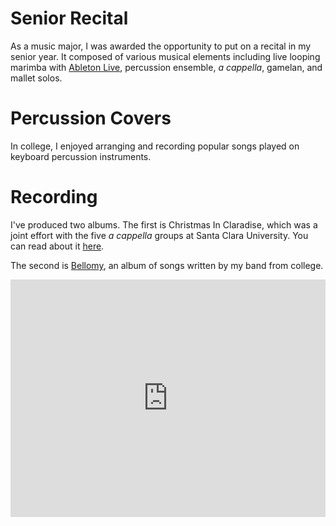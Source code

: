 # Senior Recital
As a music major, I was awarded the opportunity to put on a recital in my senior year. It composed of various musical elements including live looping marimba with [Ableton Live](https://ableton.com), percussion ensemble, _a cappella_, gamelan, and mallet solos.

<VideoContainer
  src="https://www.youtube-nocookie.com/embed/QEQ5AZ_LAlQ"
  title='Ryan Rishi - "8 on Three and 9 on Two"'
/>

# Percussion Covers
In college, I enjoyed arranging and recording popular songs played on keyboard percussion instruments.

<VideoContainer
  src="https://www.youtube-nocookie.com/embed/sMzCV91D3ao"
  title='Ryan Rishi - "I Will Follow You Into The Dark" by Death Cab for Cutie [Percussion Cover]'
/>

# Recording
I've produced two albums. The first is Christmas In Claradise, which was a joint effort with the five <em>a cappella</em> groups at Santa Clara University. You can read about it [here](/blog/2015-12-27-the-twelve-days-of-an-a-cappella-christmas-album).

The second is [Bellomy](https://open.spotify.com/album/5Tbpm70sMQ2aUwdsEieHn5?si=pucr00KFSq-X_hMGfvNRrA), an album of songs written by my band from college.

<iframe
  src="https://open.spotify.com/embed/album/5Tbpm70sMQ2aUwdsEieHn5"
  style={{ borderRadius: '12px' }}
  title="Jagged Light - Bellomy"
  width="100%"
  height="380"
  frameBorder="0"
  allowtransparency
  allow="autoplay; clipboard-write; encrypted-media; fullscreen; picture-in-picture"
/>
